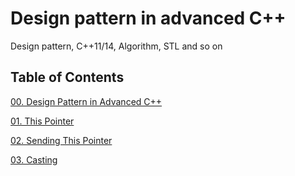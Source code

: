 # Design pattern in advanced C++
Design pattern, C++11/14, Algorithm, STL and so on 

## Table of Contents

[00. Design Pattern in Advanced C++](https://kunicom.blogspot.kr/2017/09/00-design-pattern.html)

[01. This Pointer](https://kunicom.blogspot.kr/2017/09/01-this-pointer.html)

[02. Sending This Pointer](https://kunicom.blogspot.kr/2017/09/02-sending-this-pointer.html)

[03. Casting](https://kunicom.blogspot.kr/2017/09/03-casting.html)

